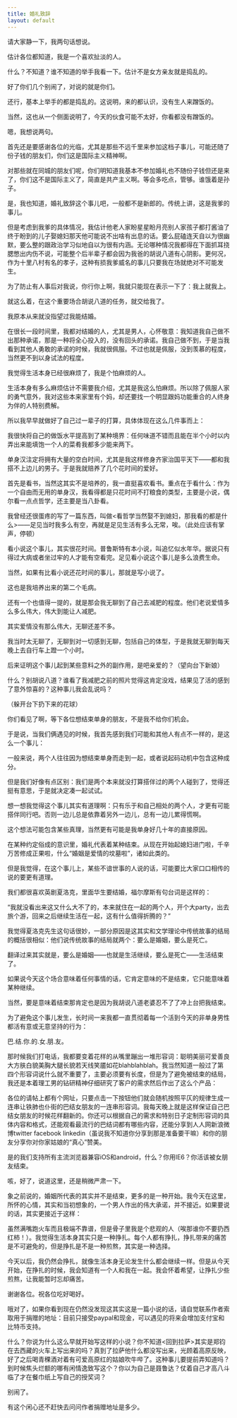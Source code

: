 ```yaml
---
title: 婚礼致辞
layout: default
---
```



请大家静一下，我两句话想说。

估计各位都知道，我是一个喜欢扯淡的人。

什么？不知道？谁不知道的举手我看一下。估计不是女方亲友就是捣乱的。

好了你们几个别闹了，对说的就是你们。

还行，基本上举手的都是捣乱的。这说明，来的都认识，没有生人来蹭饭的。

当然，这也从一个侧面说明了，今天的伙食可能不太好，你看都没有蹭饭的。


嗯，我想说两句。

首先还是要感谢各位的光临，尤其是那些不远千里来参加这档子事儿，可能还随了份子钱的朋友们，你们这是国际主义精神啊。

对那些就在同城的朋友们呢，你们明知道我基本不参加婚礼也不随份子钱但还是来了，你们这不是国际主义了，简直是共产主义啊。等会多吃点，管够。谁饿着是孙子。

是，我也知道，婚礼致辞这个事儿吧，一般都不是新郎的。传统上讲，这是我爹的事儿。

但是考虑到我爹的具体情况，我估计他老人家盼星星盼月亮别人家孩子都打酱油了终于盼到的儿子娶媳妇那天他可能说不出啥有出息的话。要么屁磕连天自以为很幽默，要么整的跟政治学习似地自以为很有内涵。无论哪种情况我都得在下面抓耳挠腮憋出内伤不说，可能整个后半辈子都会因为我爸的胡说八道有心阴影。更何况，作为十里八村有名的孝子，这种有损我爹威名的事儿只要我在场就绝对不可能发生。

为了防止有人事后对我说，你行你上啊，我就只能现在表示一下了：我上就我上。

就这么着，在这个重要场合胡说八道的任务，就交给我了。




我原本从来就没指望过我能结婚。

在很长一段时间里，我都对结婚的人，尤其是男人，心怀敬意：我知道我自己做不出那种承诺，那是一种将全心投入的，没有回头的承诺。我自己做不到，于是当我看到其他人勇敢的承诺的时候，我就很佩服。不过也就是佩服，没到羡慕的程度，当然更不到以身试法的程度。

我觉得生活本身已经很麻烦了，我是个怕麻烦的人。

生活本身有多么麻烦估计不需要我介绍，尤其是我这么怕麻烦。所以除了佩服人家的勇气意外，我对这些本来家里有个妈，却还要找一个明显跟妈功能重合的人终身为伴的人特别费解。

所以我早早就做好了自己过一辈子的打算，具体体现在这么几件事而上：

我很快将自己的做饭水平提高到了某种境界：任何味道不错而且能在半个小时以内弄出来能填饱一个人的菜肴我都多少能来两下。

单身汉注定将拥有大量的空白时间，尤其是我这样修身齐家治国平天下——都和我搭不上边儿的男子。于是我就赔养了几个花时间的爱好。

首先是看书，当然这其实不是培养的，我一直挺喜欢看书。重点在于看什么：作为一个自由而无用的单身汉，我看得都是只花时间不打粮食的类型，主要是小说，偶尔看一点点哲学，还主要是当八卦看。

我曾经还很蛋疼的写了一篇东西，叫做<看哲学当然娶不到媳妇，那我看的都是什么>——足见当时我多么有空，再就是足见生活有多么无常，唉。（此处应该有掌声，停顿）

看小说这个事儿，其实很花时间。普鲁斯特有本小说，叫追忆似水年华。据说只有得过大病或者坐过牢的人才能有空看完。足见看小说这个事儿是多么浪费生命。

当然，如果有比看小说还花时间的事儿，那就是写小说了。

这也是我培养出来的第二个毛病。

还有一个也值得一提的，就是那会我无聊到了自己去减肥的程度。他们老说爱情多么多么伟大，伟大到能让人减肥。

其实爱情没有那么伟大，无聊还差不多。

我当时太无聊了，无聊到对一切感到无聊，包括自己的体型，于是我就无聊到每天晚上去自行车上蹬一个小时。

后来证明这个事儿起到某些意料之外的副作用，是吧亲爱的？（望向台下新娘）

什么？别胡说八道？谁看了我减肥之前的照片觉得这肯定没戏，结果见了活的感到了意外惊喜的？这种事儿我会乱说吗？

（躲开台下扔下来的花球）

你们看见了啊，等下各位想结束单身的朋友，不是我不给你们机会。


于是说，当我们俩遇见的时候，我首先感到我们可能和其他人有点不一样的，是这么一个事儿：

一般来说，两个人往往因为想结束单身而走到一起，或者说起码动机中包含这种成分。

但是我们好像有点区别：我们是两个本来就没打算搭伴过的两个人碰到了，觉得还挺有意思，于是就决定凑一起试试。

想一想我觉得这个事儿其实有道理啊：只有乐于和自己相处的两个人，才更有可能搭伴同行吧。否则一边儿总是依靠着另外一边儿，总有一边儿累得慌啊。

这个想法可能包含某些真理，当然更有可能是我单身好几十年的直接原因。


在某种约定俗成的意识里，婚礼代表着某种结束。从现在开始起媳妇进门啦，千辛万苦修成正果啦，什么“婚姻是爱情的坟墓啦”，诸如此类的。

但是我觉得，在这个事儿上，某些不谙世事的人说的话，可能要比大家口口相传的说的要更有道理。

我们都很喜欢英剧夏洛克，里面华生要结婚，福尔摩斯有句台词是这样的：

“我就没看出来这又什么大不了的，本来就住在一起的两个人，开个大party，出去旅个游，回来之后继续生活在一起，这有什么值得折腾的？”

我觉得夏洛克先生这句话很妙，一部分原因是这其实和文学理论中传统故事的结局的概括很相似：他们说传统故事的结局就两个：要么是婚姻，要么是死亡。

翻译过来其实就是，要么是婚姻——也就是生活继续，要么是死亡——生活结束了。

如果说今天这个场合意味着任何事情的话，它肯定意味的不是结束，它只能意味着某种继续。

当然，要是意味着结束那肯定也是因为我胡说八道老婆忍不了了冲上台把我结束。


为了避免这个事儿发生，长时间一来我都一直贯彻着每一个活到今天的非单身男性都活有意或无意坚持的行为：

巴.结.你.的.女.朋.友。

那时候我们打电话，我都要变着花样的从嘴里蹦出一堆形容词：聪明美丽可爱善良大方肤白貌美胸大腿长貌若天线笑靥如花blahblahblah。我当然知道一般过了第四个形容词说什么就不重要了，主要必须要有长度，但是为了避免被结束的结局，我还是本着理工男的钻研精神仔细研究了客户的需求然后作出了这么个产品：

各位的请帖上都有个网址，只要点击一下按钮他们就会随机按照平仄的规律生成一连串让铁肺也仆街的巴结女朋友的一连串形容词。我每天晚上就是这样保证自己巴结女朋友的时候花样翻新的。你还可以根据自己的需求和特别日子定制形容词的具体内容和格式，还能观看最流行的巴结词都有哪些内容，还能分享到人人网新浪微博twitter facebook linkedin（虽说我不知道你分享到那是准备要干嘛）和你的朋友分享你对你家姑娘的“真心”赞美。

是的我们支持所有主流浏览器兼容iOS和android，什么？你用IE6？你活该被女朋友结束。


咳，好了，说道这里，还是稍微严肃一下。

象之前说的，婚姻所代表的其实并不是结束，更多的是一种开始。我今天在这里，所怀的心情，其实和当初想象的，一个男人作出的伟大承诺，并不接近。如果要说的话，其实更接近于这样：

虽然满嘴跑火车而且极端不靠谱，但是骨子里我是个悲观的人（唉那谁你不要扔西红柿！）。我觉得生活本身其实只是一种挣扎。每个人都有挣扎，挣扎带来的痛苦是不可避免的，但是挣扎是不是一种煎熬，其实是一种选择。

今天以后，我仍然会挣扎，就像生活本身无论发生什么都会继续一样。但是从今天开始，在挣扎的时候，我会知道有一个人和我在一起。我会怀着希望，让挣扎少些煎熬，让我能暂时忘却痛苦。

谢谢各位。祝各位吃好喝好。



哦对了，如果你看到现在仍然没发现这其实这是一篇小说的话，请自觉联系作者索取用于捐赠的地址：目前只接受paypal和现金，可以遇见的将来会增加支付宝和比特币支持。

什么？你说为什么这么早就开始写这样的小说？你不知道<回到拉萨>其实是郑钧在去西藏的火车上写出来的吗？真到了拉萨他什么都没写出来，光顾着高原反映，好了之后喝青稞酒对着有可爱高原红的姑娘吹牛哔了。这种事儿要提前弄知道吗？到时候焦头烂额的哪有闲情逸致写这个？你以为自己是聂鲁达？仗着自己才高八斗临了才在餐巾纸上写自己的授奖词？

别闹了。

有这个闲心还不赶快去问问作者捐赠地址是多少。
